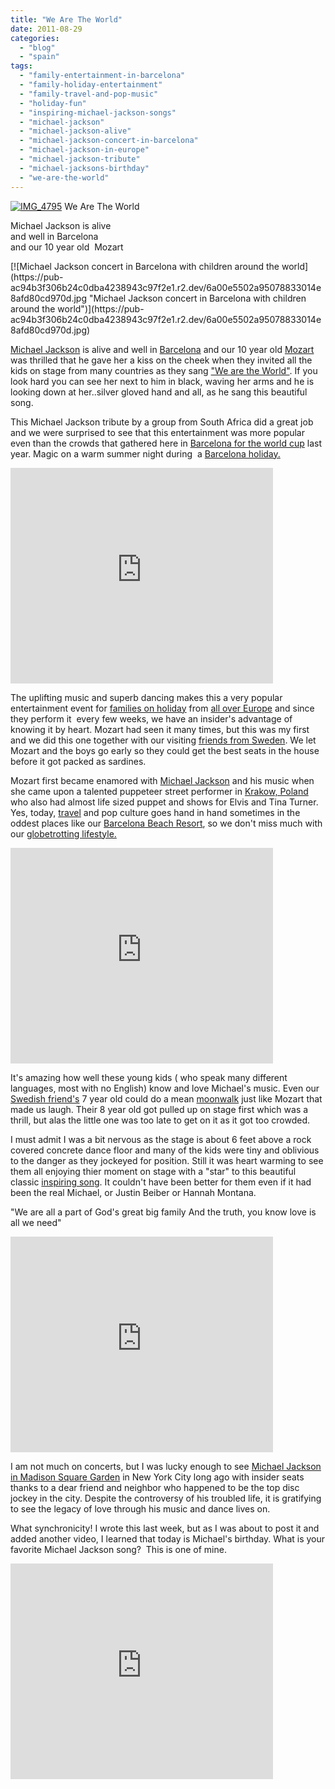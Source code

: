 ```yaml
---
title: "We Are The World"
date: 2011-08-29
categories: 
  - "blog"
  - "spain"
tags: 
  - "family-entertainment-in-barcelona"
  - "family-holiday-entertainment"
  - "family-travel-and-pop-music"
  - "holiday-fun"
  - "inspiring-michael-jackson-songs"
  - "michael-jackson"
  - "michael-jackson-alive"
  - "michael-jackson-concert-in-barcelona"
  - "michael-jackson-in-europe"
  - "michael-jackson-tribute"
  - "michael-jacksons-birthday"
  - "we-are-the-world"
---
```


[![IMG_4795](https://pub-ac94b3f306b24c0dba4238943c97f2e1.r2.dev/6a00e5502a95078833014e8afd7d81970d.jpg "IMG_4795")](https://pub-ac94b3f306b24c0dba4238943c97f2e1.r2.dev/6a00e5502a95078833014e8afd7d81970d.jpg) We Are The World  
  
Michael Jackson is alive  
and well in Barcelona  
and our 10 year old  Mozart

<!--more--> [![Michael Jackson concert in Barcelona with children around the world](https://pub-ac94b3f306b24c0dba4238943c97f2e1.r2.dev/6a00e5502a95078833014e8afd80cd970d.jpg "Michael Jackson concert in Barcelona with children around the world")](https://pub-ac94b3f306b24c0dba4238943c97f2e1.r2.dev/6a00e5502a95078833014e8afd80cd970d.jpg)  
  
  
[Michael Jackson](http://en.wikipedia.org/wiki/Michael_Jackson "Michael Jackson") is alive and well in [Barcelona](http://soultravelers3new.local/2011/06/barcelona-arrival-police-omg.html "Barcelona") and our 10 year old [Mozart](http://www.youtube.com/watch?v=wn9rDTZj-m4 "Mozart") was thrilled that he gave her a kiss on the cheek when they invited all the kids on stage from many countries as they sang ["We are the World"](http://www.youtube.com/watch?v=ne7fPpxAnuM "we are the world"). If you look hard you can see her next to him in black, waving her arms and he is looking down at her..silver gloved hand and all, as he sang this beautiful song.  
  
This Michael Jackson tribute by a group from South Africa did a great job and we were surprised to see that this entertainment was more popular even than the crowds that gathered here in [Barcelona for the world cup](http://soultravelers3new.local/2010/07/watching-spain-win-the-world-cup-in-barcelona-celebrations-fifa-football-fever-europe-travel-resort.html "Barcelona for the world cup") last year. Magic on a warm summer night during  a [Barcelona holiday.](http://soultravelers3new.local/2011/07/costa-brava-and-barcelona.html "Barcelona holiday")

<iframe src="http://www.youtube.com/embed/ne7fPpxAnuM?rel=0" frameborder="0" height="345" width="420"></iframe>

  
  
The uplifting music and superb dancing makes this a very popular  entertainment event for [families on holiday](http://soultravelers3new.local/2010/08/camping-europe-with-kids-free-kids-clubs-family-friendly-international-travel-tips.html "families on holiday") from [all over Europe](http://soultravelers3new.local/2011/06/road-trip-europe-plan-then-improvise.html "all over Europe") and since they perform it  every few weeks, we have an insider's advantage of knowing it by heart. Mozart had seen it many times, but this was my first and we did this one together with our visiting [friends from Sweden](ttp://www.soultravelers3.com/2009/05/family-travel-photo-sweden-reindeer-meat-in-kota-traditional-sami-lapland.html "friends from Sweden"). We let Mozart and the boys go early so they could get the best seats in the house before it got packed as sardines.  
  
Mozart first became enamored with [Michael Jackson](http://www.youtube.com/user/michaeljacksonSME "Michael Jackson") and his music when she came upon a talented puppeteer street performer in [Krakow, Poland](http://soultravelers3new.local/2009/09/-a-cool-krakow-bb-poland-best-budget-hotel.html "Krakow, poland") who also had almost life sized puppet and shows for Elvis and Tina Turner. Yes, today, [travel](http://soultravelers3new.local/2011/02/kids-friends-travel-on-the-ultimate-family-adventure.html#more "travel") and pop culture goes hand in hand sometimes in the oddest places like our [Barcelona Beach Resort](http://soultravelers3new.local/2007/05/barcelona-beach.html "Barcelona beach resort"), so we don't miss much with our [globetrotting lifestyle.](http://soultravelers3new.local/2011/07/what-our-nomadic-travel-lifestyle-looks-like-family-fun.html "globetrotting lifestyle")  
  

<iframe src="http://www.youtube.com/embed/BWf-eARnf6U?rel=0" frameborder="0" height="345" width="420"></iframe>

  
  
It's amazing how well these young kids ( who speak many different languages, most with no English) know and love Michael's music. Even our [Swedish friend's](http://soultravelers3new.local/2010/03/funniest-kids-soultravelers3-family-travel-best-funny-youtube-global-kids-hilarious-sweden-trumpet-v.html "Swedish friends") 7 year old could do a mean [moonwalk](http://www.youtube.com/watch?v=n_3v-_p3ESo "moonwalk") just like Mozart that made us laugh. Their 8 year old got pulled up on stage first which was a thrill, but alas the little one was too late to get on it as it got too crowded.  
  
I must admit I was a bit nervous as the stage is about 6 feet above a rock covered concrete dance floor and many of the kids were tiny and oblivious to the danger as they jockeyed for position. Still it was heart warming to see them all enjoying thier moment on stage with a "star" to this beautiful classic [inspiring song](http://www.youtube.com/watch?v=Glny4jSciVI "inspiring song"). It couldn't have been better for them even if it had been the real Michael, or Justin Beiber or Hannah Montana.  
  
"We are all a part of God's great big family And the truth, you know love is all we need"  
  

<iframe src="http://www.youtube.com/embed/PivWY9wn5ps?rel=0" frameborder="0" height="345" width="420"></iframe>

  
  
I am not much on concerts, but I was lucky enough to see [Michael Jackson in Madison Square Garden](http://www.youtube.com/watch?v=XrAsuBnWvdE "michael jackson in Madison Square Garden") in New York City long ago with insider seats thanks to a dear friend and neighbor who happened to be the top disc jockey in the city. Despite the controversy of his troubled life, it is gratifying to see the legacy of love through his music and dance lives on.  
  
What synchronicity! I wrote this last week, but as I was about to post it and added another video, I learned that today is Michael's birthday. What is your favorite Michael Jackson song?  This is one of mine.  
  

<iframe src="http://www.youtube.com/embed/jQY_QL_wvQU?rel=0" frameborder="0" height="345" width="420"></iframe>
